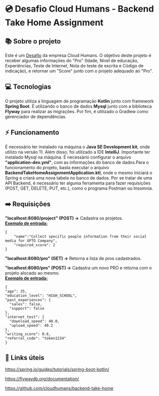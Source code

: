 # 💿 Desafio Cloud Humans - Backend Take Home Assignment


## 📚 Sobre o projeto

<p> Este é um <a href="https://github.com/cloudhumans/backend-take-home">Desafio</a> da empresa Cloud Humans. O objetivo deste projeto é receber algumas informações do "Pro" (Idade, Nível de educação, Experiências, Teste de Internet, Nota do teste de escrita e Código de indicação), e retornar um "Score" junto com o projeto adequado ao "Pro".</p>

## 💻 Tecnologias
O projeto utiliza a linguagem de programação <b>Kotlin</b> junto com framework <b>Spring Boot</b>. É utilizando o banco de dados <b>Mysql</b> junto com a biblioteca <b>Flyway</b> para realizar as migrações. Por fim, é utilizado o Gradlew como gerenciador de dependências.

## ⚡ Funcionamento
<p>
É necessário ter instalado na máquina o <b>Java SE Development kit</b>, onde utilizo na versão 11. Além disso, foi utilizado a IDE <b>IntelliJ</b>. Importante ter instalado Mysql na máquina. É necessário configurar o arquivo <b>"application-dev.yml"</b>, com as informações do banco de dados.Para o funcionamento do projeto, basta executar o arquivo <b>BackendTakeHomeAssignmentApplication.ktl</b>, onde o mesmo iniciará o Spring e criará uma nova tabela no banco de dados. Por se tratar de uma API Backend, é necessário ter alguma ferramenta para fazer requisições (POST, GET, DELETE, PUT, etc.), como o programa Postman ou Insomnia. 
</p>

## ➡️ Requisições
<p>
  <b>"localhost:8080/project" (POST) -></b> Cadastra os projetos.<br>
  <b><u>Exemplo de entrada:</u></b><br>

``` 
{
	"name":"Collect specific people information from their social media for XPTO Company",
	"required_score": 2
} 
```

</p>
<p>
  <b>"localhost:8080/pro" (GET) -></b> Retorna a lista de pros cadastrados.<br>
</p>

<p>
  <b>"localhost:8080/pro" (POST) -></b> Cadastra um novo PRO e retorna com o projeto alocado ao mesmo.<br>
  <b><u>Exemplo de entrada:</u></b><br>

  ```
  {
  "age": 35,
  "education_level": "HIGH_SCHOOL",
  "past_experiences": {
    "sales": false,
    "support": false
  },
  "internet_test": {
    "download_speed": 40.0,
    "upload_speed": 40.2
  },
  "writing_score": 0.6,
  "referral_code": "token1234"
}
```
</p>

## 🔗 Links úteis

<a href="https://spring.io/guides/tutorials/spring-boot-kotlin/">https://spring.io/guides/tutorials/spring-boot-kotlin/</a>

<a href="https://flywaydb.org/documentation/">https://flywaydb.org/documentation/</a>

<a href="https://github.com/cloudhumans/backend-take-home">https://github.com/cloudhumans/backend-take-home</a>
